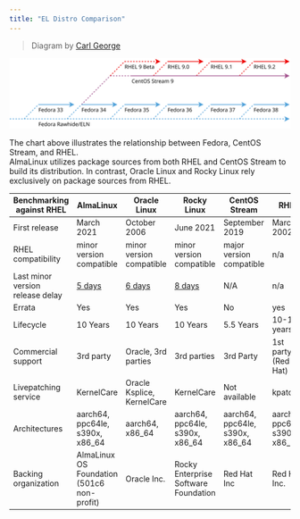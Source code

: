 ```yaml
---
title: "EL Distro Comparison"
---
```


> Diagram by [Carl George](https://www.linkedin.com/in/carlwgeorge/)

![relationship_chart](/images/Comparison-relationship_chart.png)

The chart above illustrates the relationship between Fedora, CentOS Stream, and RHEL.<br>
AlmaLinux utilizes package sources from both RHEL and CentOS Stream to build its distribution. In contrast, Oracle Linux and Rocky Linux rely exclusively on package sources from RHEL.

|Benchmarking against RHEL       |AlmaLinux                                 |Oracle Linux                        |Rocky Linux                                                           |CentOS Stream                  |RHEL                           |
|--------------------------------|------------------------------------------|------------------------------------|----------------------------------------------------------------------|-------------------------------|-------------------------------|
|First release                   |March 2021                          |October 2006                          |June 2021                                                       |September 2019                     |March 2002                     |
|RHEL compatibility              |minor version compatible                  |minor version compatible            |minor version compatible                                              |major version compatible       |n/a                            |
|Last minor version release delay|[5 days][alma9.4]                         |[6 days][oracle9.4]                 |[8 days][rocky9.4]                                                    |N/A                            |n/a                            |
|Errata                          |Yes                                       |Yes                                 |Yes                                                                   |No                             |yes                            |
|Lifecycle                       |10 Years                                  |10 Years                            |10 Years                                                              |5.5 Years                      |10-14 years                    |
|Commercial support              |3rd party                                 |Oracle, 3rd parties                 |3rd parties                                                           |3rd Party                      |1st party (Red Hat)            |
|Livepatching service            |KernelCare                                |Oracle Ksplice, KernelCare|KernelCare                                                  |Not available                  |kpatch                         |
|Architectures                   |aarch64, ppc64le, s390x, x86_64           |aarch64, x86_64                     |aarch64, ppc64le, s390x, x86_64                 |aarch64, ppc64le, s390x, x86_64|aarch64, ppc64le, s390x, x86_64|
|Backing organization            |AlmaLinux OS Foundation (501c6 non-profit)|Oracle Inc.      |Rocky Enterprise Software Foundation|Red Hat Inc|Red Hat Inc.                   |


[binary]: https://almalinux.org/blog/future-of-almalinux/
[oracleabi]: https://www.oracle.com/news/announcement/blog/keep-linux-open-and-free-2023-07-10/
[acg]: https://access.redhat.com/articles/rhel8-abi-compatibility
[alma9.4]: https://almalinux.org/blog/2024-05-06-announcing-94-stable/
[oracle9.4]: https://docs.oracle.com/en/operating-systems/oracle-linux/9/relnotes9.4/
[rocky9.4]: https://rockylinux.org/news/rocky-linux-9-4-ga-release
